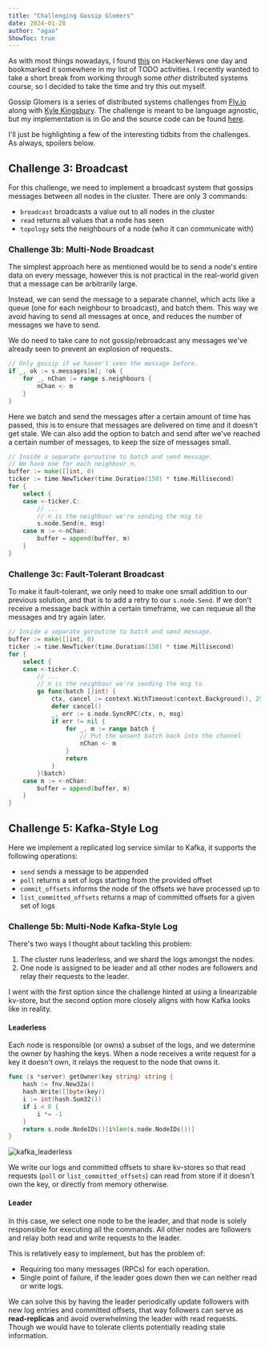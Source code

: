 ```yaml
---
title: "Challenging Gossip Glomers"
date: 2024-01-28
author: "agao"
ShowToc: true
---
```


As with most things nowadays, I found [this](https://news.ycombinator.com/item?id=34897723) on HackerNews one day and bookmarked it somewhere in my list of TODO activities. I recently wanted to take a short break from working through some _other_ distributed systems course, so I decided to take the time and try this out myself.

Gossip Glomers is a series of distributed systems challenges from [Fly.io](https://fly.io/dist-sys/) along with [Kyle Kingsbury](https://aphyr.com/about). The challenge is meant to be language agnostic, but my implementation is in Go and the source code can be found [here](https://github.com/algao1/gossip-glomers).

I'll just be highlighting a few of the interesting tidbits from the challenges. As always, spoilers below.

## Challenge 3: Broadcast

For this challenge, we need to implement a broadcast system that gossips messages between all nodes in the cluster. There are only 3 commands:

- `broadcast` broadcasts a value out to all nodes in the cluster
- `read` returns all values that a node has seen
- `topology` sets the neighbours of a node (who it can communicate with)

### Challenge 3b: Multi-Node Broadcast

The simplest approach here as mentioned would be to send a node's entire data on every message, however this is not practical in the real-world given that a message can be arbitrarily large.

Instead, we can send the message to a separate channel, which acts like a queue (one for each neighbour to broadcast), and batch them. This way we avoid having to send all messages at once, and reduces the number of messages we have to send.

We do need to take care to not gossip/rebroadcast any messages we've already seen to prevent an explosion of requests.

```go
// Only gossip if we haven't seen the message before.
if _, ok := s.messages[m]; !ok {
	for _, nChan := range s.neighbours {
		nChan <- m
	}
}
```

Here we batch and send the messages after a certain amount of time has passed, this is to ensure that messages are delivered on time and it doesn't get stale. We can also add the option to batch and send after we've reached a certain number of messages, to keep the size of messages small.

```go
// Inside a separate goroutine to batch and send message.
// We have one for each neighbour n.
buffer := make([]int, 0)
ticker := time.NewTicker(time.Duration(150) * time.Millisecond)
for {
    select {
    case <-ticker.C:
        // ...
        // n is the neighbour we're sending the msg to
        s.node.Send(n, msg)
    case m := <-nChan:
        buffer = append(buffer, m)
    }
}
```

### Challenge 3c: Fault-Tolerant Broadcast

To make it fault-tolerant, we only need to make one small addition to our previous solution, and that is to add a retry to our `s.node.Send`. If we don't receive a message back within a certain timeframe, we can requeue all the messages and try again later.

```go
// Inside a separate goroutine to batch and send message.
buffer := make([]int, 0)
ticker := time.NewTicker(time.Duration(150) * time.Millisecond)
for {
    select {
    case <-ticker.C:
        // ...
        // n is the neighbour we're sending the msg to
        go func(batch []int) {
			ctx, cancel := context.WithTimeout(context.Background(), 250*time.Millisecond)
			defer cancel()
			_, err := s.node.SyncRPC(ctx, n, msg)
			if err != nil {
			    for _, m := range batch {
                    // Put the unsent batch back into the channel
					nChan <- m
				}
				return
			}
		}(batch)
    case m := <-nChan:
        buffer = append(buffer, m)
    }
}
```

## Challenge 5: Kafka-Style Log

Here we implement a replicated log service similar to Kafka, it supports the following operations:

- `send` sends a message to be appended
- `poll` returns a set of logs starting from the provided offset
- `commit_offsets` informs the node of the offsets we have processed up to
- `list_committed_offsets` returns a map of committed offsets for a given set of logs

### Challenge 5b: Multi-Node Kafka-Style Log

There's two ways I thought about tackling this problem:

1. The cluster runs leaderless, and we shard the logs amongst the nodes.
2. One node is assigned to be leader and all other nodes are followers and relay their requests to the leader.

I went with the first option since the challenge hinted at using a linearizable kv-store, but the second option more closely aligns with how Kafka looks like in reality.

#### Leaderless

Each node is responsible (or owns) a subset of the logs, and we determine the owner by hashing the keys. When a node receives a write request for a key it doesn't own, it relays the request to the node that owns it.

```go
func (s *server) getOwner(key string) string {
	hash := fnv.New32a()
	hash.Write([]byte(key))
	i := int(hash.Sum32())
	if i < 0 {
		i *= -1
	}
	return s.node.NodeIDs()[i%len(s.node.NodeIDs())]
}
```

![kafka_leaderless](/blurb/img/kafka_leaderless.png)

We write our logs and committed offsets to share kv-stores so that read requests (`poll` or `list_committed_offsets`) can read from store if it doesn't own the key, or directly from memory otherwise.

#### Leader

In this case, we select one node to be the leader, and that node is solely responsible for executing all the commands. All other nodes are followers and relay both read and write requests to the leader.

This is relatively easy to implement, but has the problem of:

- Requiring too many messages (RPCs) for each operation.
- Single point of failure, if the leader goes down then we can neither read or write logs.

We can solve this by having the leader periodically update followers with new log entries and committed offsets, that way followers can serve as **read-replicas** and avoid overwhelming the leader with read requests. Though we would have to tolerate clients potentially reading stale information.
